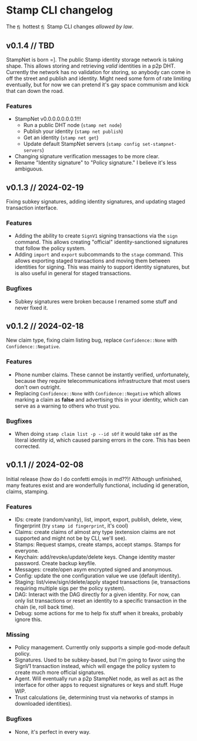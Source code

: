 # Stamp CLI changelog

The
<img style="display: inline-block; width: 0.75rem; height: 1rem; vertical-align: middle;" src="https://stamp-protocol.github.io/assets/images/fireanim.gif" alt="fireee">
hottest
<img style="display: inline-block; width: 0.75rem; height: 1rem; vertical-align: middle;" src="https://stamp-protocol.github.io/assets/images/fireanim.gif" alt="fireee">
Stamp CLI changes *allowed by law*.

## v0.1.4 // TBD

StampNet is born =]. The public Stamp identity storage network is taking shape. This allows storing
and retrieving *valid* identities in a p2p DHT. Currently the network has no validation for storing,
so anybody can come in off the street and publish and identity. Might need some form of rate limiting
eventually, but for now we can pretend it's gay space communism and kick that can down the road.

### Features

- StampNet v0.0.0.0.0.0.0.1!!!
  - Run a public DHT node (`stamp net node`)
  - Publish your identity (`stamp net publish`)
  - Get an identity (`stamp net get`)
  - Update default StampNet servers (`stamp config set-stampnet-servers`)
- Changing signature verification messages to be more clear.
- Rename "Identity signature" to "Policy signature." I believe it's less ambiguous.

## v0.1.3 // 2024-02-19

Fixing subkey signatures, adding identity signatures, and updating staged transaction interface.

### Features

- Adding the ability to create `SignV1` signing transactions via the `sign` command. This allows creating
"official" identity-sanctioned signatures that follow the policy system.
- Adding `import` and `export` subcommands to the `stage` command. This allows exporting staged transactions
and moving them between identities for signing. This was mainly to support identity signatures, but is
also useful in general for staged transactions.

### Bugfixes

- Subkey signatures were broken because I renamed some stuff and never fixed it.

## v0.1.2 // 2024-02-18

New claim type, fixing claim listing bug, replace `Confidence::None` with `Confidence::Negative`.

### Features

- Phone number claims. These cannot be instantly verified, unfortunately, because they require telecommunications
infrastructure that most users don't own outright.
- Replacing `Confidence::None` with `Confidence::Negative` which allows marking a claim as **false** and
advertising this in your identity, which can serve as a warning to others who trust you.

### Bugfixes

- When doing `stamp claim list -p --id s0f` it would take `s0f` as the literal identity id, which
caused parsing errors in the core. This has been corrected.

## v0.1.1 // 2024-02-08

Initial release (how do I do confetti emojis in md??)! Although unfinished, many features exist and
are wonderfully functional, including id generation, claims, stamping.

### Features

- IDs: create (random/vanity), list, import, export, publish, delete, view, fingerprint (try `stamp id fingerprint`, it's cool)
- Claims: create claims of almost any type (extension claims are not supported and might not be by CLI, we'll see).
- Stamps: Request stamps, create stamps, accept stamps. Stamps for everyone.
- Keychain: add/revoke/update/delete keys. Change identity master password. Create backup keyfile.
- Messages: create/open asym encrypted signed and anonymous.
- Config: update the one configuration value we use (default identity).
- Staging: list/view/sign/delete/apply staged transactions (ie, transactions requiring multiple sigs per the policy system).
- DAG: Interact with the DAG directly for a given identity. For now, can only list transactions or reset an identity to a
  specific transaction in the chain (ie, roll back time).
- Debug: some actions for me to help fix stuff when it breaks, probably ignore this.

### Missing

- Policy management. Currently only supports a simple god-mode default policy.
- Signatures. Used to be subkey-based, but I'm going to favor using the SignV1 transaction instead, which will
  engage the policy system to create much more official signatures.
- Agent. Will eventually run a p2p StampNet node, as well as act as the interface for other apps to request signatures or
  keys and stuff. Huge WIP.
- Trust calculations (ie, determining trust via networks of stamps in downloaded identities).

### Bugfixes

- None, it's perfect in every way.

